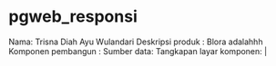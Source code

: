 # pgweb_responsi
Nama: Trisna Diah Ayu Wulandari
Deskripsi produk : Blora adalahhh
Komponen pembangun :
Sumber data:
Tangkapan layar komponen:
|